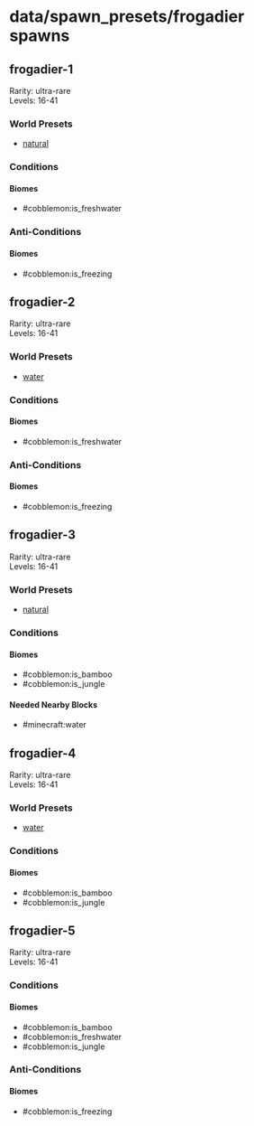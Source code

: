 # data/spawn_presets/frogadier spawns  
  
## frogadier-1  
Rarity: ultra-rare  
Levels: 16-41  
  
### World Presets  
* [natural](/data/world_presets/natural.md)  
  
### Conditions  
  
#### Biomes  
  * #cobblemon:is_freshwater
  
  
### Anti-Conditions  
  
#### Biomes  
  * #cobblemon:is_freezing
  
  
## frogadier-2  
Rarity: ultra-rare  
Levels: 16-41  
  
### World Presets  
* [water](/data/world_presets/water.md)  
  
### Conditions  
  
#### Biomes  
  * #cobblemon:is_freshwater
  
  
### Anti-Conditions  
  
#### Biomes  
  * #cobblemon:is_freezing
  
  
## frogadier-3  
Rarity: ultra-rare  
Levels: 16-41  
  
### World Presets  
* [natural](/data/world_presets/natural.md)  
  
### Conditions  
  
#### Biomes  
  * #cobblemon:is_bamboo
  * #cobblemon:is_jungle
  
  
#### Needed Nearby Blocks  
  * #minecraft:water
  
  
## frogadier-4  
Rarity: ultra-rare  
Levels: 16-41  
  
### World Presets  
* [water](/data/world_presets/water.md)  
  
### Conditions  
  
#### Biomes  
  * #cobblemon:is_bamboo
  * #cobblemon:is_jungle
  
  
## frogadier-5  
Rarity: ultra-rare  
Levels: 16-41  
  
### Conditions  
  
#### Biomes  
  * #cobblemon:is_bamboo
  * #cobblemon:is_freshwater
  * #cobblemon:is_jungle
  
  
### Anti-Conditions  
  
#### Biomes  
  * #cobblemon:is_freezing
  

